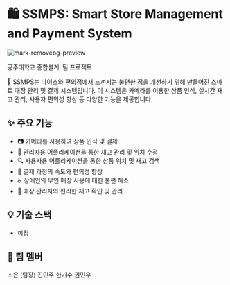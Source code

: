 # 🛍️ SSMPS: Smart Store Management and Payment System
![mark-removebg-preview](https://user-images.githubusercontent.com/45191177/228127425-000d4608-60f5-4f62-8b0d-c498854e6241.png)

공주대학교 종합설계I 팀 프로젝트

🎯 SSMPS는 다이소와 편의점에서 느껴지는 불편한 점을 개선하기 위해 만들어진 스마트 매장 관리 및 결제 시스템입니다. 이 시스템은 카메라를 이용한 상품 인식, 실시간 재고 관리, 사용자 편의성 향상 등 다양한 기능을 제공합니다.

## ✨ 주요 기능
- 📷 카메라를 사용하여 상품 인식 및 결제
- 📲 관리자용 어플리케이션을 통한 재고 관리 및 위치 수정
- 🔍 사용자용 어플리케이션을 통한 상품 위치 및 재고 검색
- 💨 결제 과정의 속도와 편의성 향상
- ♿ 장애인의 무인 매장 사용에 대한 불편 해소
- 🏪 매장 관리자의 편리한 재고 확인 및 관리

## 💡 기술 스택
- 미정

## 👥 팀 멤버
조은 (팀장)
진민주
한기수
권민우

